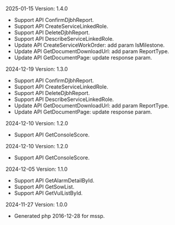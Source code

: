 2025-01-15 Version: 1.4.0
- Support API ConfirmDjbhReport.
- Support API CreateServiceLinkedRole.
- Support API DeleteDjbhReport.
- Support API DescribeServiceLinkedRole.
- Update API CreateServiceWorkOrder: add param IsMilestone.
- Update API GetDocumentDownloadUrl: add param ReportType.
- Update API GetDocumentPage: update response param.


2024-12-19 Version: 1.3.0
- Support API ConfirmDjbhReport.
- Support API CreateServiceLinkedRole.
- Support API DeleteDjbhReport.
- Support API DescribeServiceLinkedRole.
- Update API GetDocumentDownloadUrl: add param ReportType.
- Update API GetDocumentPage: update response param.


2024-12-10 Version: 1.2.0
- Support API GetConsoleScore.


2024-12-10 Version: 1.2.0
- Support API GetConsoleScore.


2024-12-05 Version: 1.1.0
- Support API GetAlarmDetailById.
- Support API GetSowList.
- Support API GetVulListById.


2024-11-27 Version: 1.0.0
- Generated php 2016-12-28 for mssp.

